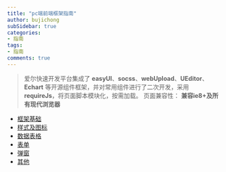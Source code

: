 ```yaml
---
title: "pc端前端框架指南"
author: bujichong
subSidebar: true
categories:
- 指南
tags:
- 指南
comments: true
---
```

> 爱尔快速开发平台集成了 **easyUI**、**socss**、**webUpload**、**UEditor**、**Echart** 等开源组件框架，并对常用组件进行了二次开发，采用 **requireJs**，将页面脚本模块化，按需加载。
> 页面兼容性： **兼容ie8+及所有现代浏览器**

- [框架基础](./base/files.md)
- [样式及图标](./css/readme.md)
- [数据表格](./datagrid/readme.md)
- [表单](./form/readme.md)
- [弹窗](./pop/readme.md)
- [其他](./other/readme.md)



